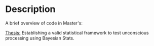 # Description
 A brief overview of code in Master's:

 [Thesis:](/Thesis_Masters_code/Bayesian_Behav.R) Establishing a valid statistical framework to test unconscious processing using Bayesian Stats.


